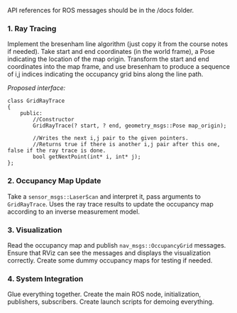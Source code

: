 API references for ROS messages should be in the /docs folder.

### 1. Ray Tracing
Implement the bresenham line algorithm (just copy it from the course notes if needed).
Take start and end coordinates (in the world frame), a Pose indicating the location of the map origin.
Transform the start and end coordinates into the map frame, and use bresenham to produce a sequence of i,j indices indicating the occupancy grid bins along the line path.

_Proposed interface:_
```
class GridRayTrace
{
	public:
		//Constructor
		GridRayTrace(? start, ? end, geometry_msgs::Pose map_origin);
		
		//Writes the next i,j pair to the given pointers.
		//Returns true if there is another i,j pair after this one, false if the ray trace is done.
		bool getNextPoint(int* i, int* j);
};
```

### 2. Occupancy Map Update
Take a `sensor_msgs::LaserScan` and interpret it, pass arguments to `GridRayTrace`.
Uses the ray trace results to update the occupancy map according to an inverse measurement model.

### 3. Visualization
Read the occupancy map and publish `nav_msgs::OccupancyGrid` messages.
Ensure that RViz can see the messages and displays the visualization correctly.
Create some dummy occupancy maps for testing if needed.

### 4. System Integration
Glue everything together. Create the main ROS node, initialization, publishers, subscribers. Create launch scripts for demoing everything.
